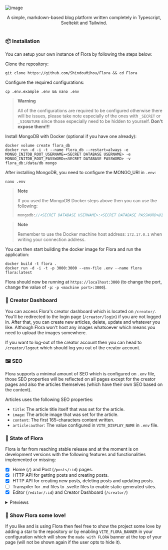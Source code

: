 ![image](https://user-images.githubusercontent.com/69381903/170740789-518da8d9-0c95-4532-9311-9bd5450097a6.png)
<div align="center">
A simple, markdown-based blog platform written completely in Typescript, Sveltekit and Tailwind.
</div>

#
### 📦 Installation
You can setup your own instance of Flora by following the steps below:

Clone the repository:
```shell
git clone https://github.com/ShindouMihou/Flora && cd Flora
```

Configure the required configurations:
```shell
cp .env.example .env && nano .env
```

> **Warning**
> 
> All of the configurations are required to be configured otherwise there will be issues, please take note especially of the ones with `_SECRET` or `_SIGNATURE` since those especially need to be hidden to yourself. **Don't expose them!!!**

Install MongoDB with Docker (optional if you have one already):
```shell
docker volume create flora_db
docker run -d -i -t --name flora_db --restart=always -e MONGO_INITDB_ROOT_USERNAME=<SECRET DATABASE USERNAME> -e MONGO_INITDB_ROOT_PASSWORD=<SECRET DATABASE PASSWORD> -v flora_db:/data/db mongo
```

After installing MongoDB, you need to configure the MONGO_URI in `.env`:
```shell
nano .env
```

> **Note**
> 
> If you used the MongoDB Docker steps above then you can use the following:
> ```java
> mongodb://<SECRET DATABASE USERNAME>:<SECRET DATABASE PASSWORD>@172.17.0.1:27017/?authSource=admin
> ```

> **Note**
>
> Remember to use the Docker machine host address: `172.17.0.1` when writing your connection address.

You can then start building the docker image for Flora and run the application:
```shell
docker build -t flora .
docker run -d -i -t -p 3000:3000 --env-file .env --name flora flora:latest
```

Flora should now be running at `https://localhost:3000` (to change the port, change the value of `-p`: `-p <machine port>:3000`).

### 📖 Creator Dashboard
You can access Flora's creator dashboard which is located on `/creator/`. You'll be redirected to the login page (`/creator/login`) if you are not logged in. After that, you can create new articles, delete, update and whatever you like. Although Flora won't host any images whatsoever which means you need to upload the images somewhere.

If you want to log-out of the creator account then you can head to `/creator/logout` which should log you out of the creator account.

### 🖼️ SEO
Flora supports a minimal amount of SEO which is configured on `.env` file, those SEO properties will be reflected on all pages except for the creator pages and also the articles themselves (which have their own SEO based on the content). 

Articles uses the following SEO properties:
- `title`: The article title itself that was set for the article.
- `image`: The article image that was set for the article.
- `content`: The first 165-characters content written.
- `article:author`: The value configured in `VITE_DISPLAY_NAME` in `.env` file.

### 🚡 State of Flora
Flora is far from reaching stable release and at the moment is on development versions with the following features and functionalities implemented or missing:
- [x] Home (`/`) and Post (`/posts/:id`) pages.
- [x] HTTP API for getting posts and creating posts.
- [x] HTTP API for creating new posts, deleting posts and updating posts.
- [ ] Transpiler for .md files to .svelte files to enable static generated sites.
- [x] Editor (`/editor/:id`) and Creator Dashboard (`/creator/`)
  
<details>
  <summary>Previews</summary>
  
Creator Dashboard
![image](https://user-images.githubusercontent.com/69381903/170739685-985a89fd-6f9f-4fd7-9796-8a51a697c5b1.png)
  
Editor
![image](https://user-images.githubusercontent.com/69381903/170739826-218f9b49-8159-4817-b13e-f416c767ad07.png)
 
Homepage
![image](https://user-images.githubusercontent.com/69381903/170739901-57ccd511-9b8b-4555-b571-faf7f09444c8.png)

Article Page
![image](https://user-images.githubusercontent.com/69381903/170739943-04572b03-ea2a-4b17-92f5-0847121f7381.png)
</details>

### 💌 Show Flora some love!
If you like and is using Flora then feel free to show the project some love by adding a star to the repository or by enabling `VITE_FLORA_BANNER` in your configuration which will show the `made with FLORA` banner at the top of your page (will not be shown again if the user opts to hide it).
